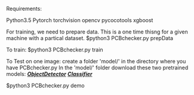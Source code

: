 Requirements:

Python3.5
Pytorch
torchvision
opencv
pycocotools
xgboost

For training, we need to prepare data. This is a one time thisng for a given machine with a partical dataset.
$python3 PCBchecker.py prepData

To train:
$python3 PCBchecker.py train

To Test on one image:
create a folder 'model/' in the directory where you have PCBchecker.py
In the 'model/' folder download these two pretrained models:
[***ObjectDetector***](https://1drv.ms/u/s!Au_917wA6i4miiuXax4IPC_vU_pC?e=yFVRRD)
[***Classifier***](https://1drv.ms/u/s!Au_917wA6i4miiy_A0103y14E_Ka?e=8a0lPD)

$python3 PCBchecker.py demo <imagePath>


